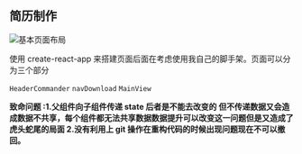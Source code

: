 ## 简历制作

![基本页面布局](D:\代码区域\makedown-demo\基本页面布局.png)

使用 create-react-app 来搭建页面后面在考虑使用我自己的脚手架。页面可以分为三个部分

`HeaderCommander`  ` navDownload `  `MainView `

**致命问题 :1.父组件向子组件传递 state 后者是不能去改变的 但不传递数据又会造成数据不共享，每个组件都无法共享数据数据提升可以改变这一问题但是又造成了虎头蛇尾的局面 2.没有利用上 git 操作在重构代码的时候出现问题现在不可以撤回。**